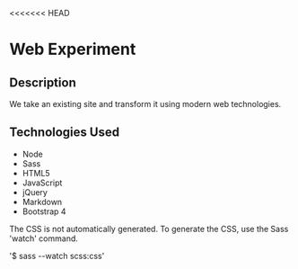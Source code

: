 <<<<<<< HEAD
# Web Experiment

## Description
We take an existing site and transform it using modern web technologies.

## Technologies Used
* Node
* Sass
* HTML5
* JavaScript
* jQuery
* Markdown
* Bootstrap 4

The CSS is not automatically generated. To generate the CSS, use the Sass 'watch' command.

'$ sass --watch scss:css'
